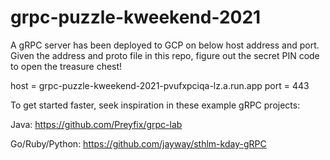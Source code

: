 # grpc-puzzle-kweekend-2021
A gRPC server has been deployed to GCP on below host address and port. Given the address and proto file in this repo, figure out the secret PIN code to open the treasure chest!

host = grpc-puzzle-kweekend-2021-pvufxpciqa-lz.a.run.app
port = 443

To get started faster, seek inspiration in these example gRPC projects:

Java: https://github.com/Preyfix/grpc-lab

Go/Ruby/Python: https://github.com/jayway/sthlm-kday-gRPC
